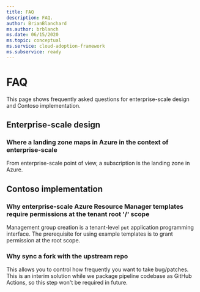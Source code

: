 ```yaml
---
title: FAQ
description: FAQ.
author: BrianBlanchard
ms.author: brblanch
ms.date: 06/15/2020
ms.topic: conceptual
ms.service: cloud-adoption-framework
ms.subservice: ready
---
```


# FAQ

This page shows frequently asked questions for enterprise-scale design and Contoso implementation.

## Enterprise-scale design

### Where a landing zone maps in Azure in the context of enterprise-scale

From enterprise-scale point of view, a subscription is the landing zone in Azure.

## Contoso implementation

### Why enterprise-scale Azure Resource Manager templates require permissions at the tenant root '/' scope

Management group creation is a tenant-level `put` application programming interface. The prerequisite for using example templates is to grant permission at the root scope.

### Why sync a fork with the upstream repo

This allows you to control how frequently you want to take bug/patches. This is an interim solution while we package pipeline codebase as GitHub Actions, so this step won't be required in future.
